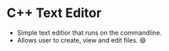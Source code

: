# C++ Text Editor
- Simple text editior that runs on the commandline.
- Allows user to create, view and edit files. :smile:
